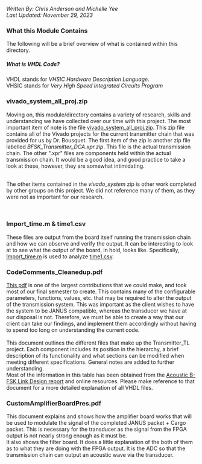 *Written By: Chris Anderson and Michelle Yee* <br/>
*Last Updated: November 29, 2023*<br/>



### What this Module Contains
The following will be a brief overview of what is contained within this directory.

##### What is VHDL Code?
VHDL stands for *VHSIC Hardware Description Language*. <br/>
VHSIC stands for *Very High Speed Integrated Circuits Program* <br/>


### vivado_system_all_proj.zip
Moving on, this module/directory contains a variety of research, skills and understanding we have collected over our time with this project. The most important item of note is the file [vivado_system_all_proj.zip](./vivado_system_all_proj.zip). This zip file contains all of the Vivado projects for the current transmitter chain that was provided for us by Dr. Bousquet. The first item of the zip is another zip file labelled *BFSK_Transmitter_DCA.xpr.zip*. This file is the actual transmission chain. The other ".xpr" files are components held within the actual transmission chain. It would be a good idea, and good practice to take a look at these, however, they are somewhat intimidating. 
<br/>
<br/>

The other items contained in the *vivado_system* zip is other work completed by other groups on this project. We did not reference many of them, as they were not as important for our research. 

<br/>

### Import_time.m & time1.csv
These files are output from the board itself running the transmission chain and how we can observe and verify the output. It can be interesting to look at to see what the output of the board, in hold, looks like. Specifically, [Import_time.m](./Import_time.m) is used to analyze [time1.csv](./time1.csv).


### CodeComments_Cleanedup.pdf
[This pdf](./CodeComments_Cleanedup.pdf) is one of the largest contributions that we could make, and took most of our final semester to create. This contains many of the configurable parameters, functions, values, etc. that may be required to alter the output of the transmission system. This was important as the client wishes to have the system to be JANUS compatible, whereas the transducer we have at our disposal is not. Therefore, we must be able to create a way that our client can take our findings, and implement them accordingly without having to spend too long on understanding the current code. 
<br/>
<br/>
This document outlines the different files that make up the Transmitter_TL project. Each component includes its position in the hierarchy, a brief description of its functionality and what sections can be modified when meeting different specifications. General notes are added to further understanding.
<br/>
Most of the information in this table has been obtained from the [Acoustic B-FSK Link Design report](./Acoustic_B-FSK_Link_design_report.pdf) and online resources. Please make reference to that document for a more detailed explanation of all VHDL files.

### CustomAmplifierBoardPres.pdf
This document explains and shows how the amplifier board works that will be used to modulate the signal of the completed JANUS packet + Cargo packet. This is necessary for the transducer as the signal from the FPGA output is not nearly strong enough as it must be. 
<br>
It also shows the filter board. It does a little explanation of the both of them as to what they are doing with the FPGA output. It is the ADC so that the transmission chain can output an acoustic wave via the transducer.




